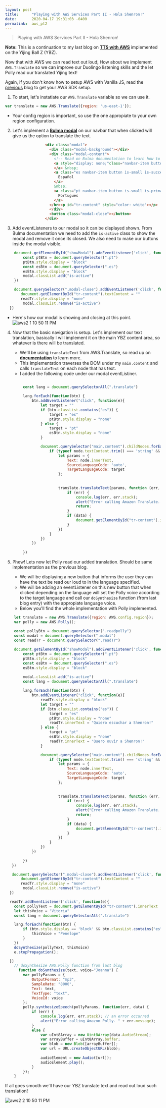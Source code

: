 ```yaml
---
layout: post
title:      "Playing with AWS Services Part II - Hola Shenron!"
date:       2020-04-17 19:31:03 -0400
permalink:  aws_pt2
---
```


> Playing with AWS Services Part II - Hola Shenron!

**Note:** This is a continuation to my last blog on [**TTS with AWS**](http://fbohz.com/aws_polly) implemented on the Yijing Ball Z (YBZ). 

Now that with AWS we can read text out loud, How about we implement `AWS.Translate` so we can improve our Duolingo listening skills and the let Polly read our translated Yijing text! 

Again, if you don't know how to setup AWS with Vanilla JS, read the [previous](http://fbohz.com/aws_polly) blog to get your AWS SDK setup. 

1) To start, let's instatiate our `AWS.Translate` variable so we can use it.

```js
var translate = new AWS.Translate({region: 'us-east-1'});
```
   - Your config region is important, so use the one appropiate to your own region configuration.
  
2)  Let's implement a [**Bulma modal**](https://bulma.io/documentation/components/modal/) on our navbar that when clicked will give us the option to translate the text.

```html
                  <div class="modal">
                    <div class="modal-background"></div>
                    <div class="modal-content">
                      <!-- Read on Bulma documentation to learn how to implement -->
                      <a style="display: none;"class="navbar-item button is-small is-warninig readTr">
                      </a> &nbsp;                     
                      <a class="es navbar-item button is-small is-success translate">
                        Español
                      </a>
                      &nbsp;
                      <a class="pt navbar-item button is-small is-primary translate">
                        Portugues
                      </a>
                    </br><p id="tr-content" style="color: white"></p>
                    </div>
                    <button class="modal-close"></button>
                  </div>

```

3) Add eventListeners to our modal so it can be displayed shown. From Bulma documentation we need to add the `is-active` class to show the modal and remove it once its closed. We also need to make our buttons inside the modal visible.

```js
    document.getElementById("showModal").addEventListener('click', function(e){
        const ptBtn = document.querySelector(".pt")
        ptBtn.style.display = "block"
        const esBtn = document.querySelector(".es")
        esBtn.style.display = "block"
        modal.classList.add("is-active")
    })

    document.querySelector(".modal-close").addEventListener('click', function(e){
       document.getElementById("tr-content").textContent = ""
       readTr.style.display = "none"
        modal.classList.remove("is-active")
  })

```

   - Here's how our modal is showing and closing at this point.
![aws2 1 10 50 11 PM](https://user-images.githubusercontent.com/15071636/79627473-250ed900-80fe-11ea-82ec-eec50ff1b493.gif)

4) Now that the basic navigation is setup. Let's implement our text translation, basically I will implement it on the main YBZ content area, so whatever is there will be translated.

   - We'll be using `translateText` from AWS.Translate, so read up on [**documentation**](https://docs.aws.amazon.com/AWSJavaScriptSDK/latest/AWS/Translate.html) to learn more.
   - This implementation traverses the DOM under my `main.content` and calls `translateText` on each node that has text. 
   - I added the following code under our modal eventListiner.

```js

        const lang = document.querySelectorAll(".translate")
        
        lang.forEach(function(btn) {
            btn.addEventListener("click", function(e){
                let target = ""
                if (btn.classList.contains("es")) {
                    target = "es"
                    ptBtn.style.display = "none"
                } else {
                    target = "pt"
                    esBtn.style.display = "none"
                }

                document.querySelector("main.content").childNodes.forEach(node => {
                    if (typeof node.textContent.trim() === 'string' && node.textContent.trim().length > 0) {
                        let params = {
                            Text: node.innerText,
                            SourceLanguageCode: 'auto',
                            TargetLanguageCode: target
                        };
                        
                         
                        translate.translateText(params, function (err, data) {
                            if (err) {
                                console.log(err, err.stack);
                                alert("Error calling Amazon Translate. " + err.message);
                                return;
                            }
                            if (data) {
                                document.getElementById("tr-content").innerText = data.TranslatedText
                            } 
                        })
                    }
                })
            })    
        
        })

```

5) Phew! Lets now let Polly read our added translation. Should be same implementation as the previous blog. 

   - We will be displaying a new button that informs the user they can have the text be read our loud to in the language specified.
   - We will be adding an eventListener on this new button that when clicked depending on the language will set the Polly voice according to the target language and call our `doSynthesize` function (from last blog entry) with the appropiate language voice. 
   - Below you'll find the whole implementation with Polly implemented.

```js
    let translate = new AWS.Translate({region: AWS.config.region});
    var polly = new AWS.Polly();

    const pollyBtn = document.querySelector(".readpolly")
    const modal = document.querySelector(".modal")
    const readTr = document.querySelector(".readTr")
    
    document.getElementById("showModal").addEventListener('click', function(e){
        const ptBtn = document.querySelector(".pt")
        ptBtn.style.display = "block"
        const esBtn = document.querySelector(".es")
        esBtn.style.display = "block"

        modal.classList.add("is-active")
        const lang = document.querySelectorAll(".translate")
        
        lang.forEach(function(btn) {
            btn.addEventListener("click", function(e){
                readTr.style.display = "block"
                let target = ""
                if (btn.classList.contains("es")) {
                    target = "es"
                    ptBtn.style.display = "none"
                    readTr.innerText = "Quiero escuchar a Shenron!"
                } else {
                    target = "pt"
                    esBtn.style.display = "none"
                    readTr.innerText = "Quero ouvir a Shenron!"
                }

                document.querySelector("main.content").childNodes.forEach(node => {
                    if (typeof node.textContent.trim() === 'string' && node.textContent.trim().length > 0) {
                        let params = {
                            Text: node.innerText,
                            SourceLanguageCode: 'auto',
                            TargetLanguageCode: target
                        };
                        
                         
                        translate.translateText(params, function (err, data) {
                            if (err) {
                                console.log(err, err.stack);
                                alert("Error calling Amazon Translate. " + err.message);
                                return;
                            }
                            if (data) {
                                document.getElementById("tr-content").innerText = data.TranslatedText
                            } 
                        })
                    }
                })
            })    
        
        })
   })

   document.querySelector(".modal-close").addEventListener('click', function(e){
       document.getElementById("tr-content").textContent = ""
       readTr.style.display = "none"
        modal.classList.remove("is-active")
  })

  readTr.addEventListener('click', function(e){
    const pollyText = document.getElementById("tr-content").innerText
    let thisVoice = "Vitoria"
    const lang = document.querySelectorAll(".translate")

    lang.forEach(function(btn) {
        if (btn.style.display == 'block' && btn.classList.contains("es")) {
            thisVoice = "Penelope"
        } 
    })
    doSynthesize(pollyText, thisVoice)
    e.stopPropagation();

  })
    // doSynthesize AWS.Polly function from last blog
      function doSynthesize(text, voice="Joanna") {
        var pollyParams = {
            OutputFormat: "mp3", 
            SampleRate: "8000", 
            Text: text, 
            TextType: "text", 
            VoiceId: voice
        };
        polly.synthesizeSpeech(pollyParams, function(err, data) {
            if (err) {
                console.log(err, err.stack); // an error occurred
                alert("Error calling Amazon Polly. " + err.message);
            }
            else {
                var uInt8Array = new Uint8Array(data.AudioStream);
                var arrayBuffer = uInt8Array.buffer;
                var blob = new Blob([arrayBuffer]);
                var url = URL.createObjectURL(blob);
        
                audioElement = new Audio([url]);
                audioElement.play();
            }
        });
    }

```

If all goes smooth we'll have our YBZ translate text and read out loud such translation!

![aws2 2 10 50 11 PM](https://user-images.githubusercontent.com/15071636/79627471-2213e880-80fe-11ea-85fb-1033f1cc3787.gif)